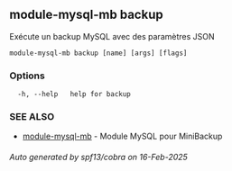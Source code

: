 ## module-mysql-mb backup

Exécute un backup MySQL avec des paramètres JSON

```
module-mysql-mb backup [name] [args] [flags]
```

### Options

```
  -h, --help   help for backup
```

### SEE ALSO

* [module-mysql-mb](module-mysql-mb.md)	 - Module MySQL pour MiniBackup

###### Auto generated by spf13/cobra on 16-Feb-2025
